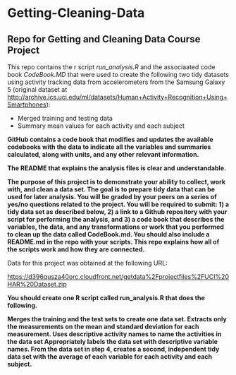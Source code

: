 # Getting-Cleaning-Data
## Repo for Getting and Cleaning Data Course Project

This repo contains the r script *run_analysis.R* and the associaated code book *CodeBook.MD* that were used to create the following two tidy datasets using activity tracking data from accelerometers from the Samsung Galaxy 5 (original dataset at http://archive.ics.uci.edu/ml/datasets/Human+Activity+Recognition+Using+Smartphones): 

* Merged training and testing data
* Summary mean values for each activity and each subject

**GitHub contains a code book that modifies and updates the available codebooks with the data to indicate all the variables and summaries calculated, along with units, and any other relevant information.**

**The README that explains the analysis files is clear and understandable.**

**The purpose of this project is to demonstrate your ability to collect, work with, and clean a data set. The goal is to prepare tidy data that can be used for later analysis. You will be graded by your peers on a series of yes/no questions related to the project. You will be required to submit: 1) a tidy data set as described below, 2) a link to a Github repository with your script for performing the analysis, and 3) a code book that describes the variables, the data, and any transformations or work that you performed to clean up the data called CodeBook.md. You should also include a README.md in the repo with your scripts. This repo explains how all of the scripts work and how they are connected.**

Data for this project was obtained at the following URL:

https://d396qusza40orc.cloudfront.net/getdata%2Fprojectfiles%2FUCI%20HAR%20Dataset.zip

**You should create one R script called run_analysis.R that does the following.**

**Merges the training and the test sets to create one data set.
Extracts only the measurements on the mean and standard deviation for each measurement.
Uses descriptive activity names to name the activities in the data set
Appropriately labels the data set with descriptive variable names.
From the data set in step 4, creates a second, independent tidy data set with the average of each variable for each activity and each subject.**
